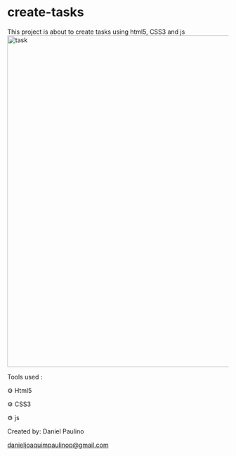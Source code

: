# create-tasks
This project is about to create tasks using html5, CSS3 and js
<img width="755" alt="task" src="https://user-images.githubusercontent.com/37070026/197373234-4d643fdf-dfd4-46c2-af24-20bd093297d3.png">

Tools used :

⚙️ Html5

⚙️ CSS3

⚙️ js

Created by:
Daniel Paulino

danieljoaquimpaulinop@gmail.com
